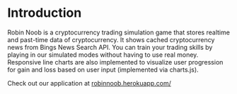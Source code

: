 # Introduction

Robin Noob is a cryptocurrency trading simulation game that stores realtime and past-time data of cryptocurrency. It shows cached cryptocurrency news from Bings News Search API. You can train your trading skills by playing in our simulated modes without having to use real money. Responsive line charts are also implemented to visualize user progression for gain and loss based on user input (implemented via charts.js).

Check out our application at [robinnoob.herokuapp.com/](https://robinnoob.herokuapp.com/ "https://robinnoob.herokuapp.com/")
